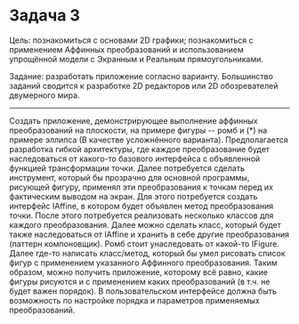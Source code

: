 # Задача 3

  Цель: познакомиться с основами 2D графики; познакомиться с применением Аффинных преобразований и использованием упрощённой модели с Экранным и Реальным прямоугольниками.

  Задание: разработать приложение согласно варианту. Большинство заданий сводится к разработке 2D редакторов или 2D обозревателей двумерного мира.
____
  Создать приложение, демонстрирующее выполнение аффинных преобразований на плоскости, на примере фигуры -- ромб и (*) на примере эллипса (В качестве усложнённого варианта). Предполагается разработка гибкой архитектуры, где каждое преобразование будет наследоваться от какого-то базового интерфейса с объявленной функцией трансформации точки. Далее потребуется сделать инструмент, который бы прозрачно для основной программы, рисующей фигуру, применял эти преобразования к точкам перед их фактическим выводом на экран. Для этого потребуется создать интерфейс IAffine, в котором будет объявлен метод преобразования точки. После этого потребуется реализовать несколько классов для каждого преобразования. Далее можно сделать класс, который будет также наследоваться от IAffine и хранить в себе другие преобразования (паттерн компоновщик). Ромб стоит унаследовать от какой-то IFigure. Далее где-то написать класс/метод, который бы умел рисовать список фигур с применением указанного Аффинного преобразования. Таким образом, можно получить приложение, которому всё равно, какие фигуры рисуются и с применением каких преобразований (в т.ч. не будет важен порядок). В пользовательском интерфейсе должна быть возможность по настройке порядка и параметров применяемых преобразований.

